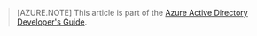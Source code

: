 > [AZURE.NOTE] This article is part of the [Azure Active Directory Developer's Guide](/documentation/articles/active-directory-developers-guide).
